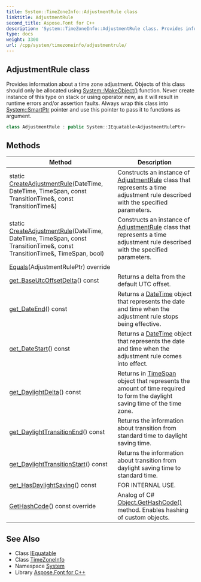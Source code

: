 ```yaml
---
title: System::TimeZoneInfo::AdjustmentRule class
linktitle: AdjustmentRule
second_title: Aspose.Font for C++
description: 'System::TimeZoneInfo::AdjustmentRule class. Provides information about a time zone adjustment. Objects of this class should only be allocated using System::MakeObject() function. Never create instance of this type on stack or using operator new, as it will result in runtime errors and/or assertion faults. Always wrap this class into System::SmartPtr pointer and use this pointer to pass it to functions as argument in C++.'
type: docs
weight: 3300
url: /cpp/system/timezoneinfo/adjustmentrule/
---
```

## AdjustmentRule class


Provides information about a time zone adjustment. Objects of this class should only be allocated using [System::MakeObject()](../../makeobject/) function. Never create instance of this type on stack or using operator new, as it will result in runtime errors and/or assertion faults. Always wrap this class into [System::SmartPtr](../../smartptr/) pointer and use this pointer to pass it to functions as argument.

```cpp
class AdjustmentRule : public System::IEquatable<AdjustmentRulePtr>
```

## Methods

| Method | Description |
| --- | --- |
| static [CreateAdjustmentRule](./createadjustmentrule/)(DateTime, DateTime, TimeSpan, const TransitionTime\&, const TransitionTime\&) | Constructs an instance of [AdjustmentRule](./) class that represents a time adjustment rule described with the specified parameters. |
| static [CreateAdjustmentRule](./createadjustmentrule/)(DateTime, DateTime, TimeSpan, const TransitionTime\&, const TransitionTime\&, TimeSpan, bool) | Constructs an instance of [AdjustmentRule](./) class that represents a time adjustment rule described with the specified parameters. |
| [Equals](./equals/)(AdjustmentRulePtr) override |  |
| [get_BaseUtcOffsetDelta](./get_baseutcoffsetdelta/)() const | Returns a delta from the default UTC offset. |
| [get_DateEnd](./get_dateend/)() const | Returns a [DateTime](../../datetime/) object that represents the date and time when the adjustment rule stops being effective. |
| [get_DateStart](./get_datestart/)() const | Returns a [DateTime](../../datetime/) object that represents the date and time when the adjustment rule comes into effect. |
| [get_DaylightDelta](./get_daylightdelta/)() const | Returns in [TimeSpan](../../timespan/) object that represents the amount of time required to form the daylight saving time of the time zone. |
| [get_DaylightTransitionEnd](./get_daylighttransitionend/)() const | Returns the information about transition from standard time to daylight saving time. |
| [get_DaylightTransitionStart](./get_daylighttransitionstart/)() const | Returns the information about transition from daylight saving time to standard time. |
| [get_HasDaylightSaving](./get_hasdaylightsaving/)() const | FOR INTERNAL USE. |
| [GetHashCode](./gethashcode/)() const override | Analog of C# [Object.GetHashCode()](../../object/gethashcode/) method. Enables hashing of custom objects. |
## See Also

* Class [IEquatable](../../iequatable/)
* Class [TimeZoneInfo](../)
* Namespace [System](../../)
* Library [Aspose.Font for C++](../../../)
